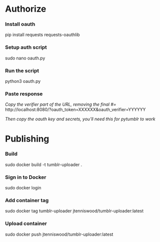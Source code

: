 

# Authorize

### Install oauth
pip install requests requests-oauthlib

### Setup auth script
sudo nano oauth.py 

### Run the script
python3 oauth.py

### Paste response
*Copy the verifier part of the URL, removing the final #=*
http://localhost:8080/?oauth_token=XXXXXX&oauth_verifier=YYYYYY

*Then copy the oauth key and secrets, you’ll need this for pytumblr to work*



# Publishing

### Build
sudo docker build -t tumblr-uploader .

### Sign in to Docker
sudo docker login

### Add container tag
sudo docker tag tumblr-uploader jtenniswood/tumblr-uploader:latest

### Upload container
sudo docker push jtenniswood/tumblr-uploader:latest
